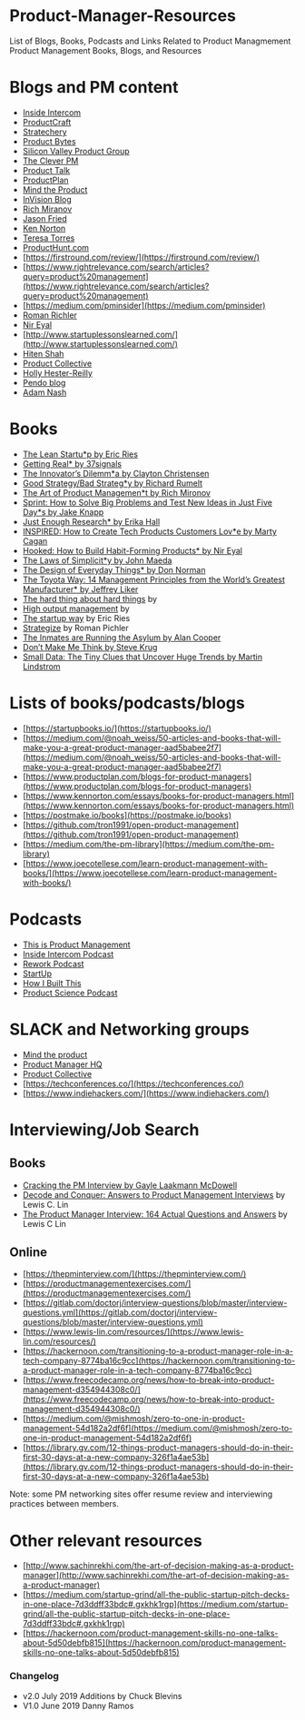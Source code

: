# Product-Manager-Resources
List of Blogs, Books, Podcasts and Links Related to Product Managmement
Product Management Books, Blogs, 
and Resources

# Blogs and PM content
* [Inside Intercom](https://www.intercom.com/blog/category/product-and-design/)
* [ProductCraft](https://productcraft.com/)
* [Stratechery](https://stratechery.com/)
* [Product Bytes](https://www.mironov.com/)
* [Silicon Valley Product Group](https://svpg.com/articles/)
* [The Clever PM](http://www.cleverpm.com/)
* [Product Talk](https://www.producttalk.org/)
* [ProductPlan](https://www.productplan.com/blog/)
* [Mind the Product](https://www.mindtheproduct.com/)
* [InVision Blog](https://www.invisionapp.com/inside-design)
* [Rich Miranov](https://www.mironov.com/)
* [Jason Fried](https://medium.com/@jasonfried)
* [Ken Norton](https://www.kennorton.com/)
* [Teresa Torres](https://www.producttalk.org/)
* [ProductHunt.com](https://www.producthunt.com/)
* [https://firstround.com/review/](https://firstround.com/review/)
* [https://www.rightrelevance.com/search/articles?query=product%20management](https://www.rightrelevance.com/search/articles?query=product%20management)
* [https://medium.com/pminsider](https://medium.com/pminsider)
* [Roman Richler](https://www.romanpichler.com/blog/)
* [Nir Eyal](https://www.nirandfar.com/best-articles/)
* [http://www.startuplessonslearned.com/](http://www.startuplessonslearned.com/)
* [Hiten Shah](https://hitenism.com/)
* [Product Collective](https://productcollective.com/blog/)
* [Holly Hester-Reilly](https://h2rproductscience.com/category/articles/)
* [Pendo blog](https://www.pendo.io/pendo-blog/)
* [Adam Nash](https://adamnash.blog/)

# Books
* [The Lean Startu*p](https://www.amazon.com/Lean-Startup-Entrepreneurs-Continuous-Innovation/dp/0307887898/ref=sr_1_2?ie=UTF8&qid=1539078735&sr=8-2&keywords=lean+startup+eric+ries)[ by Eric Ries](https://www.amazon.com/Lean-Startup-Entrepreneurs-Continuous-Innovation/dp/0307887898/ref=sr_1_2?ie=UTF8&qid=1539078735&sr=8-2&keywords=lean+startup+eric+ries) 
* [Getting Real* ](https://www.amazon.com/Getting-Real-Smarter-Successful-Application/dp/0578012812/ref=sr_1_3?ie=UTF8&qid=1539078767&sr=8-3&keywords=37+signals)[by 37signals](https://www.amazon.com/Getting-Real-Smarter-Successful-Application/dp/0578012812/ref=sr_1_3?ie=UTF8&qid=1539078767&sr=8-3&keywords=37+signals)
* [The Innovator’s Dilemm*a](https://www.amazon.com/Innovators-Dilemma-Technologies-Management-Innovation/dp/1633691780/ref=sr_1_1?ie=UTF8&qid=1539078810&sr=8-1&keywords=the+innovator%27s+dilemma)[ by Clayton Christensen ](https://www.amazon.com/Innovators-Dilemma-Technologies-Management-Innovation/dp/1633691780/ref=sr_1_1?ie=UTF8&qid=1539078810&sr=8-1&keywords=the+innovator%27s+dilemma)
* [Good Strategy/Bad Strateg*y](https://www.amazon.com/dp/1781256179/?coliid=IDMFI82XOBUS1&colid=25A1VUXBTZTOL&psc=0&ref_=lv_ov_lig_dp_it)[ by Richard Rumelt](https://www.amazon.com/dp/1781256179/?coliid=IDMFI82XOBUS1&colid=25A1VUXBTZTOL&psc=0&ref_=lv_ov_lig_dp_it)
* [The Art of Product Managemen*t](https://www.amazon.com/dp/1439216061/?coliid=I3DHRHT1C9KQIB&colid=25A1VUXBTZTOL&psc=0&ref_=lv_ov_lig_dp_it)[ by Rich Mironov](https://www.amazon.com/dp/1439216061/?coliid=I3DHRHT1C9KQIB&colid=25A1VUXBTZTOL&psc=0&ref_=lv_ov_lig_dp_it)
* [Sprint: How to Solve Big Problems and Test New Ideas in Just Five Day*s](https://www.amazon.com/Sprint-Solve-Problems-Test-Ideas/dp/1442397683)[ by Jake Knapp](https://www.amazon.com/Sprint-Solve-Problems-Test-Ideas/dp/1442397683)
* [Just Enough Research* ](https://www.amazon.com/dp/1937557103/?coliid=I3INTNZ35GYI8H&colid=25A1VUXBTZTOL&psc=0&ref_=lv_ov_lig_dp_it)[by Erika Hall](https://www.amazon.com/dp/1937557103/?coliid=I3INTNZ35GYI8H&colid=25A1VUXBTZTOL&psc=0&ref_=lv_ov_lig_dp_it)
* [INSPIRED: How to Create Tech Products Customers Lov*e](https://www.amazon.com/INSPIRED-Create-Tech-Products-Customers/dp/1119387507/ref=sr_1_1?ie=UTF8&qid=1539171605&sr=8-1&keywords=inspired+marty+kagan)[ by Marty Cagan](https://www.amazon.com/INSPIRED-Create-Tech-Products-Customers/dp/1119387507/ref=sr_1_1?ie=UTF8&qid=1539171605&sr=8-1&keywords=inspired+marty+kagan)
* [Hooked: How to Build Habit-Forming Products* ](https://www.amazon.com/Hooked-How-Build-Habit-Forming-Products/dp/1591847788)[by Nir Eyal](https://www.amazon.com/Hooked-How-Build-Habit-Forming-Products/dp/1591847788)
* [The Laws of Simplicit*y](https://www.amazon.com/dp/0262134721/?coliid=I30FYIGDQI5XPI&colid=25A1VUXBTZTOL&psc=0&ref_=lv_ov_lig_dp_it)[ by John Maeda](https://www.amazon.com/dp/0262134721/?coliid=I30FYIGDQI5XPI&colid=25A1VUXBTZTOL&psc=0&ref_=lv_ov_lig_dp_it)
* [The Design of Everyday Things* ](https://www.amazon.com/Design-Everyday-Things-Revised-Expanded/dp/0465050654/ref=sr_1_1?s=books&ie=UTF8&qid=1539171679&sr=1-1&keywords=the+design+of+everyday+things)[by Don Norman](https://www.amazon.com/Design-Everyday-Things-Revised-Expanded/dp/0465050654/ref=sr_1_1?s=books&ie=UTF8&qid=1539171679&sr=1-1&keywords=the+design+of+everyday+things)
* [The Toyota Way: 14 Management Principles from the World’s Greatest Manufacturer* ](https://www.amazon.com/dp/0071392319/?coliid=I2V1325WD637JC&colid=25A1VUXBTZTOL&psc=0&ref_=lv_ov_lig_dp_it)[by Jeffrey Liker](https://www.amazon.com/dp/0071392319/?coliid=I2V1325WD637JC&colid=25A1VUXBTZTOL&psc=0&ref_=lv_ov_lig_dp_it)
* [The hard thing about hard things](https://www.amazon.com/Hard-Thing-About-Things-Building/dp/0062273205/ref=mp_s_a_1_1?keywords=the+hard+thing+about+hard+things&qid=1561648963&s=gateway&sprefix=the+hard+thing&sr=8-1) by
* [High output management](https://www.amazon.com/High-Output-Management-Andrew-Grove/dp/0679762884) by
* [The startup way](https://www.amazon.com/gp/aw/d/1101903201/ref=dbs_a_w_dp_1101903201) by Eric Ries
* [Strategize](https://www.amazon.com/Strategize-Product-Strategy-Roadmap-Practices/dp/0993499201/ref=mp_s_a_1_3?keywords=pichler+strategize&qid=1561649071&s=gateway&sprefix=pichl&sr=8-3) by Roman Pichler
* [The Inmates are Running the Asylum by Alan Cooper](https://www.amazon.com/Inmates-Are-Running-Asylum-Products/dp/0672326140)
* [Don’t Make Me Think by Steve Krug](https://www.amazon.com/Dont-Make-Think-Revisited-Usability/dp/0321965515/ref=sr_1_1?keywords=Don%E2%80%99t+Make+Me+Think&qid=1562247319&s=books&sr=1-1)
* [Small Data: The Tiny Clues that Uncover Huge Trends by Martin Lindstrom](https://www.amazon.com/Small-Data-Clues-Uncover-Trends/dp/1250118018/ref=sr_1_1?keywords=Small+Data%3A+The+Tiny+Clues+that+Uncover+Huge+Trends&qid=1562247445&s=books&sr=1-1)

# Lists of books/podcasts/blogs
* [https://startupbooks.io/](https://startupbooks.io/)
* [https://medium.com/@noah_weiss/50-articles-and-books-that-will-make-you-a-great-product-manager-aad5babee2f7](https://medium.com/@noah_weiss/50-articles-and-books-that-will-make-you-a-great-product-manager-aad5babee2f7)
* [https://www.productplan.com/blogs-for-product-managers](https://www.productplan.com/blogs-for-product-managers)
* [https://www.kennorton.com/essays/books-for-product-managers.html](https://www.kennorton.com/essays/books-for-product-managers.html)
* [https://postmake.io/books](https://postmake.io/books)
* [https://github.com/tron1991/open-product-management](https://github.com/tron1991/open-product-management)
* [https://medium.com/the-pm-library](https://medium.com/the-pm-library)
* [https://www.joecotellese.com/learn-product-management-with-books/](https://www.joecotellese.com/learn-product-management-with-books/)

# Podcasts
* [This is Product Management](https://www.thisisproductmanagement.com/)
* [Inside Intercom Podcast](https://www.intercom.com/blog/podcasts/)
* [Rework Podcast](https://rework.fm/)
* [StartUp](https://www.gimletmedia.com/startup)
* [How I Built This](https://www.npr.org/podcasts/510313/how-i-built-this)
* [Product Science Podcast](https://h2rproductscience.com/category/product-science-podcast/)

# SLACK and Networking groups
* [Mind the product](https://www.mindtheproduct.com/)
* [Product Manager HQ](https://www.productmanagerhq.com/)
* [Product Collective](https://productcollective.com/)
* [https://techconferences.co/](https://techconferences.co/)
* [https://www.indiehackers.com/](https://www.indiehackers.com/)

# Interviewing/Job Search
## Books
* [Cracking the PM Interview by Gayle Laakmann McDowell](https://www.amazon.com/Cracking-PM-Interview-Product-Technology/dp/0984782818/ref=sr_1_3?keywords=Cracking+the+PM+Interview&qid=1562247349&s=books&sr=1-3)
* [Decode and Conquer: Answers to Product Management Interviews](https://www.amazon.com/Decode-Conquer-Answers-Management-Interviews/dp/0615930417/ref=sr_1_1?keywords=Decode+and+Conquer%3A+Answers+to+Product+Management+Interviews&qid=1562088176&s=books&sr=1-1) by Lewis C. Lin
* [The Product Manager Interview: 164 Actual Questions and Answers](https://www.amazon.com/Product-Manager-Interview-Questions-Answers/dp/0998120448/ref=pd_sbs_14_2/144-6306730-0106111?_encoding=UTF8&pd_rd_i=0998120448&pd_rd_r=0a56c91a-9cee-11e9-8ddc-275736155c4a&pd_rd_w=xYIX3&pd_rd_wg=U1E8n&pf_rd_p=588939de-d3f8-42f1-a3d8-d556eae5797d&pf_rd_r=GSFECSSB8QGPTKJRSBW5&psc=1&refRID=GSFECSSB8QGPTKJRSBW5) by Lewis C Lin
## Online
* [https://thepminterview.com/](https://thepminterview.com/)
* [https://productmanagementexercises.com/](https://productmanagementexercises.com/)
* [https://gitlab.com/doctorj/interview-questions/blob/master/interview-questions.yml](https://gitlab.com/doctorj/interview-questions/blob/master/interview-questions.yml)
* [https://www.lewis-lin.com/resources/](https://www.lewis-lin.com/resources/)
* [https://hackernoon.com/transitioning-to-a-product-manager-role-in-a-tech-company-8774ba16c9cc](https://hackernoon.com/transitioning-to-a-product-manager-role-in-a-tech-company-8774ba16c9cc)
* [https://www.freecodecamp.org/news/how-to-break-into-product-management-d354944308c0/](https://www.freecodecamp.org/news/how-to-break-into-product-management-d354944308c0/)
* [https://medium.com/@mishmosh/zero-to-one-in-product-management-54d182a2df6f](https://medium.com/@mishmosh/zero-to-one-in-product-management-54d182a2df6f)
* [https://library.gv.com/12-things-product-managers-should-do-in-their-first-30-days-at-a-new-company-326f1a4ae53b](https://library.gv.com/12-things-product-managers-should-do-in-their-first-30-days-at-a-new-company-326f1a4ae53b)

Note: some PM networking sites offer resume review and interviewing practices between members.

# Other relevant resources
* [http://www.sachinrekhi.com/the-art-of-decision-making-as-a-product-manager](http://www.sachinrekhi.com/the-art-of-decision-making-as-a-product-manager)
* [https://medium.com/startup-grind/all-the-public-startup-pitch-decks-in-one-place-7d3ddff33bdc#.gxkhk1rgp](https://medium.com/startup-grind/all-the-public-startup-pitch-decks-in-one-place-7d3ddff33bdc#.gxkhk1rgp)
* [https://hackernoon.com/product-management-skills-no-one-talks-about-5d50debfb815](https://hackernoon.com/product-management-skills-no-one-talks-about-5d50debfb815)



### Changelog
* v2.0 July 2019 Additions by Chuck Blevins
* V1.0 June 2019 Danny Ramos
